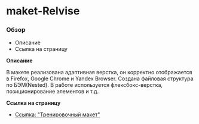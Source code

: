 # maket-Relvise

### Обзор
* Описание
* Cсылка на страницу

**Описание**

В макете реализована адаптивная верстка, он корректно отображается в Firefox, Google Chrome и Yandex Browser. Создана файловая структура по БЭМ(Nested).
В работе используется флексбокс-верстка, позиционирование элементов и т.д.

**Cсылка на страницу**

* [Ссылка: "Тренировочный макет"](https://mariyazakharova73.github.io/maket-Relvise/index.html)
